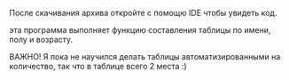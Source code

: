 После скачивания архива откройте с помощю IDE чтобы увидеть код.

эта программа выполняет функцию составления таблицы по имени, полу и возрасту. 

ВАЖНО! Я пока не научился делать таблицы автоматизированными на количество, так что в таблице всего 2 места :)
